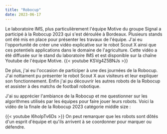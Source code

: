 ```yaml
---
title: "Robocup"
date: 2023-06-17
---
```


Le laboratoire IMS, plus particulièrement l'équipe Motive du groupe Signal a participé à la Robocup 2023 qui s'est déroulée à Bordeaux. Plusieurs stands ont été mis en place pour présenter les travaux de l'équipe. J'ai eu l'opportunité de créer une vidéo explicative sur le robot Scout X ainsi que ces potentiels applications dans le domaine de l'agriculture. Cette vidéo a été diffusée sur le stand du laboratoire IMS et est disponible sur la chaîne Youtube de l'équipe Motive.
{{< youtube KSVg4Z5BNJs >}}

De plus, j'ai eu l'occasion de participer à une des journées de la Robocup. J'ai nottament pu présenter le robot Scout X aux visiteurs et leur expliquer son fonctionnement. Enfin j'ai pu découvrir les autres robots de la Robocup et assister à des matchs de football robotique. 

J'ai su apprécier l'ambiance de la Robocup et me questionner sur les algorithmes utilisés par les équipes pour faire jouer leurs robots.
Voici la vidéo de la finale de la Robocup 2023 catégorie middle size :

{{< youtube l6holpTv6Ds >}}
On peut remarquer que les robots sont dôtés d'un esprit d'équipe et qu'ils arrivent à se coordonner pour marquer ou défendre.